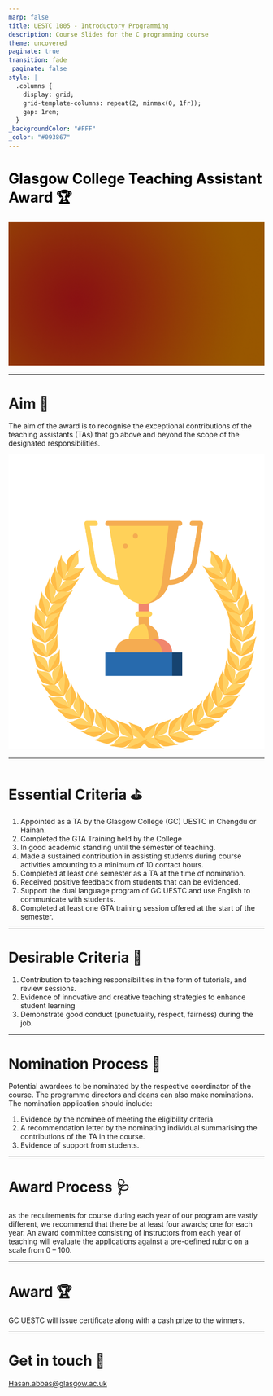 ```yaml
---
marp: false
title: UESTC 1005 - Introductory Programming
description: Course Slides for the C programming course
theme: uncovered
paginate: true
transition: fade
_paginate: false
style: |
  .columns {
    display: grid;
    grid-template-columns: repeat(2, minmax(0, 1fr));
    gap: 1rem;
  }
_backgroundColor: "#FFF"
_color: "#093867"
---
```



# <!--fit--> <span style="color:black">Glasgow College Teaching Assistant Award 🏆 </span>

![bg opacity:100%](assets/gradient.jpg)

<!-- --- -->

<!-- _header: ![h:5em](assets/UoG_keyline.svg) -->

<!-- # UESTC HN 1005 - Introductory Programming -->

<!-- Lecture 0 + 1 — Course Information -->

<!-- Dr Hasan T Abbas -->
<!-- transition: fade -->
<!-- <style scoped>a { color: #eee; }</style> -->

<!-- This is presenter note. You can write down notes through HTML comment. -->

---

# Aim 🎯

The aim of the award is to recognise the exceptional contributions of the teaching assistants (TAs) that go above and beyond the scope of the designated responsibilities.

![bg right:35% 100%](assets/GTA%20Champ.svg)

---

# Essential Criteria ⛳

1.  Appointed as a TA by the Glasgow College (GC) UESTC in Chengdu or Hainan. 
2.  Completed the GTA Training held by the College
3.  In good academic standing until the semester of teaching.
4.  Made a sustained contribution in assisting students during course activities amounting to a minimum of 10 contact hours.
5.  Completed at least one semester as a TA at the time of nomination.
6.  Received positive feedback from students that can be evidenced.
7.  Support the dual language program of GC UESTC and use English to communicate with students.
8.  Completed at least one GTA training session offered at the start of the semester.

---

# Desirable Criteria 💯

1.	Contribution to teaching responsibilities in the form of tutorials, and review sessions.
2.	Evidence of innovative and creative teaching strategies to enhance student learning
3.	Demonstrate good conduct (punctuality, respect, fairness) during the job. 


---

# Nomination Process 🙌

Potential awardees to be nominated by the respective coordinator of the course. The programme directors and deans can also make nominations. The nomination application should include:

1.	Evidence by the nominee of meeting the eligibility criteria.
2.	A recommendation letter by the nominating individual summarising the contributions of the TA in the course.
3.	Evidence of support from students.

---

# Award Process 🩺

as the requirements for course during each year of our program are vastly different, we recommend that there be at least four awards; one for each year. An award committee consisting of instructors from each year of teaching will evaluate the applications against a pre-defined rubric on a scale from 0 – 100.

---

# Award 🏆


GC UESTC will issue certificate along with a cash prize to the winners.


---

# Get in touch 📨

<Hasan.abbas@glasgow.ac.uk>
